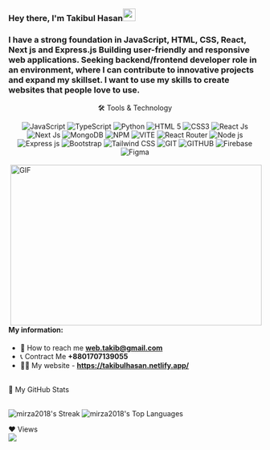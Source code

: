 ### Hey there, I'm  Takibul Hasan<img src="https://media.giphy.com/media/hvRJCLFzcasrR4ia7z/giphy.gif" height="25px" width="25px">



### I have a strong foundation in JavaScript, HTML, CSS, React, Next js and Express.js Building user-friendly and responsive web applications. Seeking backend/frontend developer role in an environment, where I can contribute to innovative projects and expand my skillset. I want to use my skills to create websites that people love to use.

<div align="center">
<p align="center">🛠 Tools & Technology</p>



<img src="https://img.shields.io/badge/JavaScript-F7DF1E?style=for-the-badge&logo=javascript&logoColor=black" alt="JavaScript" />

<img src="https://img.shields.io/badge/TypeScript-3178C6?style=for-the-badge&logo=typescript&logoColor=white" alt="TypeScript" />

<img src="https://img.shields.io/badge/Python-3776AB?style=for-the-badge&logo=python&logoColor=white" alt="Python" />


<img src="https://img.shields.io/badge/HTML5-E34F26?style=for-the-badge&logo=html5&logoColor=white" alt="HTML 5" />
<img src="https://img.shields.io/badge/CSS3-1572B6?style=for-the-badge&logo=css3&logoColor=white" alt="CSS3" />

<img src="https://img.shields.io/badge/ReactJs-61DAFB?style=for-the-badge&logo=react&logoColor=white" alt="React Js" />


<img src="https://img.shields.io/badge/Next.js-000000?style=for-the-badge&logo=nextdotjs&logoColor=white" alt="Next Js" />
<img src="https://img.shields.io/badge/-MongoDB-13aa52?style=for-the-badge&logo=mongodb&logoColor=white" alt="MongoDB" />

<img src="https://img.shields.io/badge/npm-CB3837?style=for-the-badge&logo=npm&logoColor=white" alt="NPM" />
<img src="https://img.shields.io/badge/Vite-646CFF?style=for-the-badge&logo=vite&logoColor=white" alt="VITE" />
<img src="https://img.shields.io/badge/-React%20Router-CA4245?style=for-the-badge&logo=react-router&logoColor=white" alt="React Router" />

<img src="https://img.shields.io/badge/Node-72ac5a?style=for-the-badge&logo=javascript&logoColor=white" alt="Node js"/>
<img src="https://img.shields.io/badge/Express-000000?style=for-the-badge&logo=express&logoColor=yellow" alt="Express js" />

<img src="https://img.shields.io/badge/Bootstrap-7952B3?style=for-the-badge&logo=bootstrap&logoColor=white" alt="Bootstrap" />
<img src="https://img.shields.io/badge/Tailwind_CSS-38B2AC?style=for-the-badge&logo=tailwind-css&logoColor=white" alt="Tailwind CSS" />

<img src="https://img.shields.io/badge/Git-F05032?style=for-the-badge&logo=git&logoColor=white" alt="GIT" />
<img src="https://img.shields.io/badge/GitHub-181717?style=for-the-badge&logo=github&logoColor=white" alt="GITHUB" />



<img src="https://img.shields.io/badge/firebase-ffca28?style=for-the-badge&logo=firebase&logoColor=black" alt="Firebase" />


<img src="https://img.shields.io/badge/Figma-1E1E1E?style=for-the-badge&logo=Figma&logoColor=white" alt="Figma" />

</div>

<br>





<img align="right" alt="GIF" src="code.gif" width="500" height="320" />

#### My information:

- 📧 How to reach me **web.takib@gmail.com**
- 📞 Contract Me **+8801707139055**
- 🧑‍💻 My website - **https://takibulhasan.netlify.app/**




<br>

<summary>📝 My GitHub Stats</summary>
<br>


  ![mirza2018's Streak](https://github-readme-streak-stats.herokuapp.com/?user=mirza2018&theme=gruvbox&hide_border=false)
![mirza2018's Top Languages](https://github-readme-stats.vercel.app/api/top-langs/?username=mirza2018&theme=gruvbox&show_icons=true&hide_border=false&layout=compact)


<summary>❤ Views</summary>
<a href="https://github.com/Meghna-DAS/github-profile-views-counter">
    <img src="https://komarev.com/ghpvc/?username=mirza2018">
</a>

